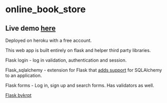 # online_book_store

## Live demo [here](https://bookstore4u.herokuapp.com/)
Deployed on heroku with a free account.

This web app is built entirely on flask and helper third party libraries.

Flask login -  log in validation, authentication and session.

Flask_sqlalchemy -  extension for Flask that [adds support](https://flask-sqlalchemy.palletsprojects.com/en/2.x/) for SQLAlchemy to an application.

Flask forms - Log in, sign up and search forms. Has validators as well.

[Flask bykrpt](https://flask-bcrypt.readthedocs.io/en/latest/)
